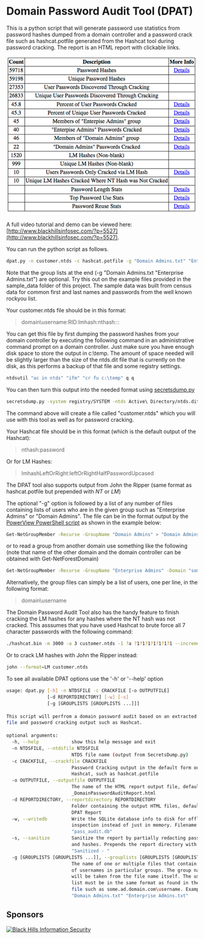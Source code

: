 # Domain Password Audit Tool (DPAT)

This is a python script that will generate password use statistics from password hashes dumped from a domain controller and a password crack file such as hashcat.potfile generated from the Hashcat tool during password cracking. The report is an HTML report with clickable links.


![alt text](dpatSummary.png "DPAT Summary Table")

A full video tutorial and demo can be viewed here: [http://www.blackhillsinfosec.com/?p=5527](http://www.blackhillsinfosec.com/?p=5527).

You can run the python script as follows.

```sh
dpat.py -n customer.ntds -c hashcat.potfile -g "Domain Admins.txt" "Enterprise Admins.txt"
```
Note that the group lists at the end (-g "Domain Admins.txt "Enterprise Admins.txt") are optional. Try this out on the example files provided in the sample_data folder of this project. The sample data was built from census data for common first and last names and passwords from the well known rockyou list.

Your customer.ntds file should be in this format:
> domain\username:RID:lmhash:nthash:::

You can get this file by first dumping the password hashes from your domain controller by executing the following command in an administrative command prompt on a domain controller. Just make sure you have enough disk space to store the output in c:\temp. The amount of space needed will be slightly larger than the size of the ntds.dit file that is currently on the disk, as this performs a backup of that file and some registry settings.

```sh
ntdsutil "ac in ntds" "ifm" "cr fu c:\temp" q q
```

You can then turn this output into the needed format using [secretsdump.py](https://github.com/CoreSecurity/impacket/blob/master/examples/secretsdump.py)


```sh
secretsdump.py -system registry/SYSTEM -ntds Active\ Directory/ntds.dit LOCAL -outputfile customer
```

The command above will create a file called "customer.ntds" which you will use with this tool as well as for password cracking.

Your Hashcat file should be in this format (which is the default output of the Hashcat):
>nthash:password

Or for LM Hashes:
>lmhashLeftOrRight:leftOrRightHalfPasswordUpcased

The DPAT tool also supports output from John the Ripper (same format as hashcat.potfile but prepended with $NT$ or $LM$)

The optional "-g" option is followed by a list of any number of files containing lists of users who are in the given group such as "Enterprise Admins" or "Domain Admins". The file can be in the format output by the [PowerView PowerShell script](https://github.com/PowerShellMafia/PowerSploit/tree/master/Recon) as shown in the example below:

```sh
Get-NetGroupMember -Recurse -GroupName "Domain Admins" > "Domain Admins.txt"
```

or to read a group from another domain use something like the following (note that name of the other domain and the domain controller can be obtained with Get-NetForestDomain)

```sh
Get-NetGroupMember -Recurse -GroupName "Enterprise Admins" -Domain "some.domain.com" -DomainController "DC01.some.domain.com" > "Enterprise Admins.txt"
```
Alternatively, the group files can simply be a list of users, one per line, in the following format:

>domain\username

The Domain Password Audit Tool also has the handy feature to finish cracking the LM hashes for any hashes where the NT hash was not cracked. This asssumes that you have used Hashcat to brute force all 7 character passwords with the following command:

```sh
./hashcat.bin -m 3000 -a 3 customer.ntds -1 ?a ?1?1?1?1?1?1?1 --increment
```

Or to crack LM hashes with John the Ripper instead:

```sh
john --format=LM customer.ntds
```

To see all available DPAT options use the '-h' or '--help' option

```sh
usage: dpat.py [-h] -n NTDSFILE -c CRACKFILE [-o OUTPUTFILE]
               [-d REPORTDIRECTORY] [-w] [-s]
               [-g [GROUPLISTS [GROUPLISTS ...]]]

This script will perfrom a domain password audit based on an extracted NTDS
file and password cracking output such as Hashcat.

optional arguments:
  -h, --help            show this help message and exit
  -n NTDSFILE, --ntdsfile NTDSFILE
                        NTDS file name (output from SecretsDump.py)
  -c CRACKFILE, --crackfile CRACKFILE
                        Password Cracking output in the default form output by
                        Hashcat, such as hashcat.potfile
  -o OUTPUTFILE, --outputfile OUTPUTFILE
                        The name of the HTML report output file, defaults to
                        _DomainPasswordAuditReport.html
  -d REPORTDIRECTORY, --reportdirectory REPORTDIRECTORY
                        Folder containing the output HTML files, defaults to
                        DPAT Report
  -w, --writedb         Write the SQLite database info to disk for offline
                        inspection instead of just in memory. Filename will be
                        "pass_audit.db"
  -s, --sanitize        Sanitize the report by partially redacting passwords
                        and hashes. Prepends the report directory with
                        "Sanitized - "
  -g [GROUPLISTS [GROUPLISTS ...]], --grouplists [GROUPLISTS [GROUPLISTS ...]]
                        The name of one or multiple files that contain lists
                        of usernames in particular groups. The group names
                        will be taken from the file name itself. The username
                        list must be in the same format as found in the NTDS
                        file such as some.ad.domain.com\username. Example: -g
                        "Domain Admins.txt" "Enterprise Admins.txt"
```

## Sponsors

[![Black Hills Information Security](http://static.wixstatic.com/media/75fce7_d7704144d33847a197598d7731d48770.png_srb_p_287_248_75_22_0.50_1.20_0.00_png_srb)](http://www.blackhillsinfosec.com)

